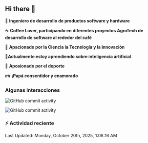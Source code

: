 ## Hi there 👋

:robot: **Ingeniero de desarrollo de productos software y hardware**

:coffee: **Coffee Lover, participando en diferentes proyectos AgroTech de desarrollo de software al rededor del café**

:satellite: **Apacionado por la Ciencia la Tecnología y la innovación**

:book:**Actualmente estoy aprendiendo sobre inteligencia artificial** 

:running: **Aposionado por el deporte**

:family: **¡Papá consentidor y enamorado**

### Algunas interacciones

![GitHub commit activity](https://img.shields.io/github/commit-activity/m/difesanchezdev/difesanchezdev) 

![GitHub commit activity](https://img.shields.io/github/commit-activity/m/difesanchezdev/miPrimerRepo)

### :zap: Actividad reciente
<!--RECENT_ACTIVITY:start-->
<!--RECENT_ACTIVITY:end-->
<!--RECENT_ACTIVITY:last_update-->
Last Updated: Monday, October 20th, 2025, 1:08:16 AM
<!--RECENT_ACTIVITY:last_update_end-->

<!--
**difesanchezdev/difesanchezdev** is a ✨ _special_ ✨ repository because its `README.md` (this file) appears on your GitHub profile.

Here are some ideas to get you started:

- 🔭 I’m currently working on ...
- 🌱 I’m currently learning ...
- 👯 I’m looking to collaborate on ...
- 🤔 I’m looking for help with ...
- 💬 Ask me about ...
- 📫 How to reach me: ...
- 😄 Pronouns: ...
- ⚡ Fun fact: ...
-->
